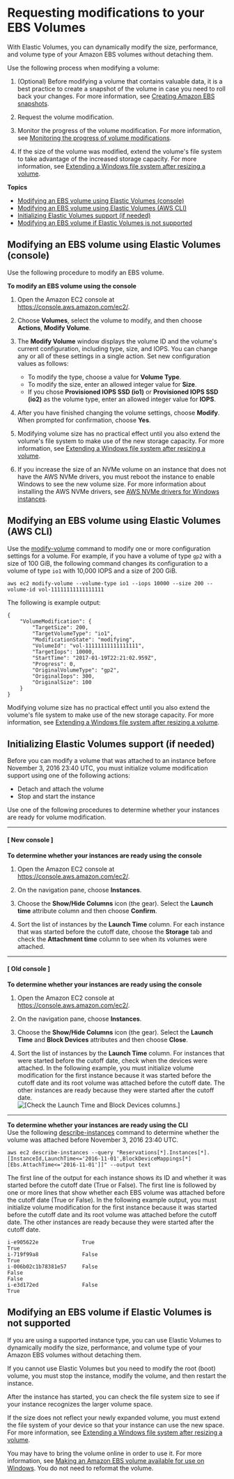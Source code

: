 # Requesting modifications to your EBS Volumes<a name="requesting-ebs-volume-modifications"></a>

With Elastic Volumes, you can dynamically modify the size, performance, and volume type of your Amazon EBS volumes without detaching them\.

Use the following process when modifying a volume:

1. \(Optional\) Before modifying a volume that contains valuable data, it is a best practice to create a snapshot of the volume in case you need to roll back your changes\. For more information, see [Creating Amazon EBS snapshots](ebs-creating-snapshot.md)\.

1. Request the volume modification\.

1. Monitor the progress of the volume modification\. For more information, see [Monitoring the progress of volume modifications](monitoring-volume-modifications.md)\.

1. If the size of the volume was modified, extend the volume's file system to take advantage of the increased storage capacity\. For more information, see [Extending a Windows file system after resizing a volume](recognize-expanded-volume-windows.md)\.

**Topics**
+ [Modifying an EBS volume using Elastic Volumes \(console\)](#modify-ebs-volume)
+ [Modifying an EBS volume using Elastic Volumes \(AWS CLI\)](#modify-ebs-volume-cli)
+ [Initializing Elastic Volumes support \(if needed\)](#initialize-modification-support)
+ [Modifying an EBS volume if Elastic Volumes is not supported](#modify-volume-stop-start)

## Modifying an EBS volume using Elastic Volumes \(console\)<a name="modify-ebs-volume"></a>

Use the following procedure to modify an EBS volume\.<a name="console-modify-size"></a>

**To modify an EBS volume using the console**

1. Open the Amazon EC2 console at [https://console\.aws\.amazon\.com/ec2/](https://console.aws.amazon.com/ec2/)\.

1. Choose **Volumes**, select the volume to modify, and then choose **Actions**, **Modify Volume**\.

1. The **Modify Volume** window displays the volume ID and the volume's current configuration, including type, size, and IOPS\. You can change any or all of these settings in a single action\. Set new configuration values as follows:
   + To modify the type, choose a value for **Volume Type**\.
   + To modify the size, enter an allowed integer value for **Size**\.
   + If you chose **Provisioned IOPS SSD \(io1\)** or **Provisioned IOPS SSD \(io2\)** as the volume type, enter an allowed integer value for **IOPS**\.

1. After you have finished changing the volume settings, choose **Modify**\. When prompted for confirmation, choose **Yes**\.

1. Modifying volume size has no practical effect until you also extend the volume's file system to make use of the new storage capacity\. For more information, see [Extending a Windows file system after resizing a volume](recognize-expanded-volume-windows.md)\.

1. If you increase the size of an NVMe volume on an instance that does not have the AWS NVMe drivers, you must reboot the instance to enable Windows to see the new volume size\. For more information about installing the AWS NVMe drivers, see [AWS NVMe drivers for Windows instances](aws-nvme-drivers.md)\.

## Modifying an EBS volume using Elastic Volumes \(AWS CLI\)<a name="modify-ebs-volume-cli"></a>

Use the [modify\-volume](https://docs.aws.amazon.com/cli/latest/reference/ec2/modify-volume.html) command to modify one or more configuration settings for a volume\. For example, if you have a volume of type `gp2` with a size of 100 GiB, the following command changes its configuration to a volume of type `io1` with 10,000 IOPS and a size of 200 GiB\.

```
aws ec2 modify-volume --volume-type io1 --iops 10000 --size 200 --volume-id vol-11111111111111111 
```

The following is example output:

```
{
    "VolumeModification": {
        "TargetSize": 200,
        "TargetVolumeType": "io1",
        "ModificationState": "modifying",
        "VolumeId": "vol-11111111111111111",
        "TargetIops": 10000,
        "StartTime": "2017-01-19T22:21:02.959Z",
        "Progress": 0,
        "OriginalVolumeType": "gp2",
        "OriginalIops": 300,
        "OriginalSize": 100
    }
}
```

Modifying volume size has no practical effect until you also extend the volume's file system to make use of the new storage capacity\. For more information, see [Extending a Windows file system after resizing a volume](recognize-expanded-volume-windows.md)\.

## Initializing Elastic Volumes support \(if needed\)<a name="initialize-modification-support"></a>

Before you can modify a volume that was attached to an instance before November 3, 2016 23:40 UTC, you must initialize volume modification support using one of the following actions:
+ Detach and attach the volume
+ Stop and start the instance

Use one of the following procedures to determine whether your instances are ready for volume modification\.

------
#### [ New console ]

**To determine whether your instances are ready using the console**

1. Open the Amazon EC2 console at [https://console\.aws\.amazon\.com/ec2/](https://console.aws.amazon.com/ec2/)\.

1. On the navigation pane, choose **Instances**\.

1. Choose the **Show/Hide Columns** icon \(the gear\)\. Select the **Launch time** attribute column and then choose **Confirm**\.

1. Sort the list of instances by the **Launch Time** column\. For each instance that was started before the cutoff date, choose the **Storage** tab and check the **Attachment time** column to see when its volumes were attached\.

------
#### [ Old console ]

**To determine whether your instances are ready using the console**

1. Open the Amazon EC2 console at [https://console\.aws\.amazon\.com/ec2/](https://console.aws.amazon.com/ec2/)\.

1. On the navigation pane, choose **Instances**\.

1. Choose the **Show/Hide Columns** icon \(the gear\)\. Select the **Launch Time** and **Block Devices** attributes and then choose **Close**\.

1. Sort the list of instances by the **Launch Time** column\. For instances that were started before the cutoff date, check when the devices were attached\. In the following example, you must initialize volume modification for the first instance because it was started before the cutoff date and its root volume was attached before the cutoff date\. The other instances are ready because they were started after the cutoff date\.  
![\[Check the Launch Time and Block Devices columns.\]](http://docs.aws.amazon.com/AWSEC2/latest/WindowsGuide/images/check-volume-modification-support.png)

------

**To determine whether your instances are ready using the CLI**  
Use the following [describe\-instances](https://docs.aws.amazon.com/cli/latest/reference/ec2/describe-instances.html) command to determine whether the volume was attached before November 3, 2016 23:40 UTC\.

```
aws ec2 describe-instances --query "Reservations[*].Instances[*].[InstanceId,LaunchTime<='2016-11-01',BlockDeviceMappings[*][Ebs.AttachTime<='2016-11-01']]" --output text
```

The first line of the output for each instance shows its ID and whether it was started before the cutoff date \(True or False\)\. The first line is followed by one or more lines that show whether each EBS volume was attached before the cutoff date \(True or False\)\. In the following example output, you must initialize volume modification for the first instance because it was started before the cutoff date and its root volume was attached before the cutoff date\. The other instances are ready because they were started after the cutoff date\.

```
i-e905622e              True
True
i-719f99a8              False
True
i-006b02c1b78381e57     False
False
False
i-e3d172ed              False
True
```

## Modifying an EBS volume if Elastic Volumes is not supported<a name="modify-volume-stop-start"></a>

If you are using a supported instance type, you can use Elastic Volumes to dynamically modify the size, performance, and volume type of your Amazon EBS volumes without detaching them\.

If you cannot use Elastic Volumes but you need to modify the root \(boot\) volume, you must stop the instance, modify the volume, and then restart the instance\.

After the instance has started, you can check the file system size to see if your instance recognizes the larger volume space\. 

If the size does not reflect your newly expanded volume, you must extend the file system of your device so that your instance can use the new space\. For more information, see [Extending a Windows file system after resizing a volume](recognize-expanded-volume-windows.md)\.

You may have to bring the volume online in order to use it\. For more information, see [Making an Amazon EBS volume available for use on Windows](ebs-using-volumes.md)\. You do not need to reformat the volume\.